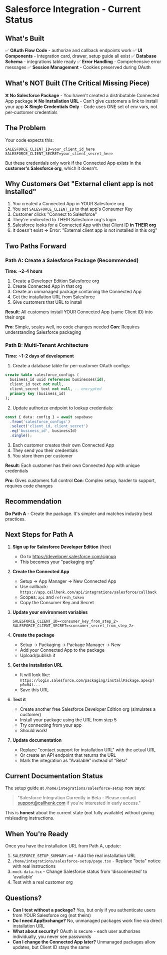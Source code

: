 # Salesforce Integration - Current Status

## What's Built

✅ **OAuth Flow Code** - authorize and callback endpoints work
✅ **UI Components** - Integration card, drawer, setup guide all exist
✅ **Database Schema** - integrations table ready
✅ **Error Handling** - Comprehensive error messages
✅ **Session Management** - Cookies preserved during OAuth

## What's NOT Built (The Critical Missing Piece)

❌ **No Salesforce Package** - You haven't created a distributable Connected App package
❌ **No Installation URL** - Can't give customers a link to install your app
❌ **Single Credentials Only** - Code uses ONE set of env vars, not per-customer credentials

## The Problem

Your code expects this:
```env
SALESFORCE_CLIENT_ID=your_client_id_here
SALESFORCE_CLIENT_SECRET=your_client_secret_here
```

But these credentials only work if the Connected App exists in the **customer's Salesforce org**, which it doesn't.

## Why Customers Get "External client app is not installed"

1. You created a Connected App in YOUR Salesforce org
2. You set `SALESFORCE_CLIENT_ID` to that app's Consumer Key
3. Customer clicks "Connect to Salesforce"
4. They're redirected to THEIR Salesforce org's login
5. Salesforce looks for a Connected App with that Client ID **in THEIR org**
6. It doesn't exist → Error: "External client app is not installed in this org"

## Two Paths Forward

### Path A: Create a Salesforce Package (Recommended)

**Time: ~2-4 hours**

1. Create a Developer Edition Salesforce org
2. Create Connected App in that org
3. Create an unmanaged package containing the Connected App
4. Get the installation URL from Salesforce
5. Give customers that URL to install

**Result**: All customers install YOUR Connected App (same Client ID) into their orgs

**Pro**: Simple, scales well, no code changes needed
**Con**: Requires understanding Salesforce packaging

### Path B: Multi-Tenant Architecture

**Time: ~1-2 days of development**

1. Create a database table for per-customer OAuth configs:
```sql
create table salesforce_configs (
  business_id uuid references businesses(id),
  client_id text not null,
  client_secret text not null, -- encrypted
  primary key (business_id)
);
```

2. Update authorize endpoint to lookup credentials:
```typescript
const { data: config } = await supabase
  .from('salesforce_configs')
  .select('client_id, client_secret')
  .eq('business_id', businessId)
  .single();
```

3. Each customer creates their own Connected App
4. They send you their credentials
5. You store them per customer

**Result**: Each customer has their own Connected App with unique credentials

**Pro**: Gives customers full control
**Con**: Complex setup, harder to support, requires code changes

## Recommendation

**Do Path A** - Create the package. It's simpler and matches industry best practices.

## Next Steps for Path A

1. **Sign up for Salesforce Developer Edition** (free)
   - Go to https://developer.salesforce.com/signup
   - This becomes your "packaging org"

2. **Create the Connected App**
   - Setup → App Manager → New Connected App
   - Use callback: `https://app.callhenk.com/api/integrations/salesforce/callback`
   - Scopes: `api` and `refresh_token`
   - Copy the Consumer Key and Secret

3. **Update your environment variables**
   ```env
   SALESFORCE_CLIENT_ID=<consumer_key_from_step_2>
   SALESFORCE_CLIENT_SECRET=<consumer_secret_from_step_2>
   ```

4. **Create the package**
   - Setup → Packaging → Package Manager → New
   - Add your Connected App to the package
   - Upload/publish it

5. **Get the installation URL**
   - It will look like: `https://login.salesforce.com/packaging/installPackage.apexp?p0=04t...`
   - Save this URL

6. **Test it**
   - Create another free Salesforce Developer Edition org (simulates a customer)
   - Install your package using the URL from step 5
   - Try connecting from your app
   - Should work!

7. **Update documentation**
   - Replace "contact support for installation URL" with the actual URL
   - Or create an API endpoint that returns the URL
   - Mark the integration as "Available" instead of "Beta"

## Current Documentation Status

The setup guide at `/home/integrations/salesforce-setup` now says:

> "Salesforce Integration Currently in Beta - Please contact support@callhenk.com if you're interested in early access."

This is **honest** about the current state (not fully available) without giving misleading instructions.

## When You're Ready

Once you have the installation URL from Path A, update:

1. `SALESFORCE_SETUP_SUMMARY.md` - Add the real installation URL
2. `/home/integrations/salesforce-setup/page.tsx` - Replace "beta" notice with real instructions
3. `mock-data.tsx` - Change Salesforce status from 'disconnected' to 'available'
4. Test with a real customer org

## Questions?

- **Can I test without a package?** Yes, but only if you authenticate users from YOUR Salesforce org (not theirs)
- **Do I need AppExchange?** No, unmanaged packages work fine via direct installation URL
- **What about security?** OAuth is secure - each user authorizes individually, you never see passwords
- **Can I change the Connected App later?** Unmanaged packages allow updates, but Client ID stays the same
